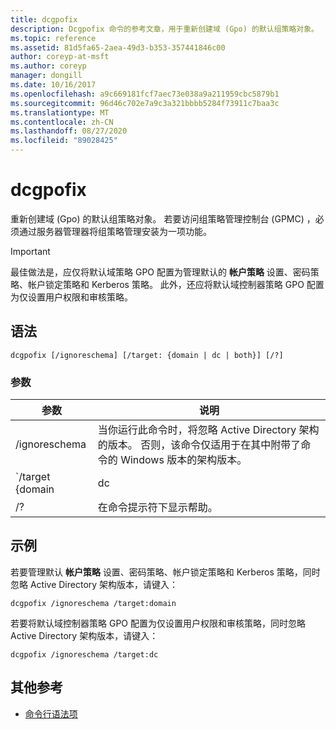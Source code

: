 ```yaml
---
title: dcgpofix
description: Dcgpofix 命令的参考文章，用于重新创建域 (Gpo) 的默认组策略对象。
ms.topic: reference
ms.assetid: 81d5fa65-2aea-49d3-b353-357441846c00
author: coreyp-at-msft
ms.author: coreyp
manager: dongill
ms.date: 10/16/2017
ms.openlocfilehash: a9c669181fcf7aec73e038a9a211959cbc5879b1
ms.sourcegitcommit: 96d46c702e7a9c3a321bbbb5284f73911c7baa3c
ms.translationtype: MT
ms.contentlocale: zh-CN
ms.lasthandoff: 08/27/2020
ms.locfileid: "89028425"
---
```

# <a name="dcgpofix"></a>dcgpofix

重新创建域 (Gpo) 的默认组策略对象。 若要访问组策略管理控制台 (GPMC) ，必须通过服务器管理器将组策略管理安装为一项功能。

>[!IMPORTANT]
> 最佳做法是，应仅将默认域策略 GPO 配置为管理默认的 **帐户策略** 设置、密码策略、帐户锁定策略和 Kerberos 策略。 此外，还应将默认域控制器策略 GPO 配置为仅设置用户权限和审核策略。

## <a name="syntax"></a>语法

```
dcgpofix [/ignoreschema] [/target: {domain | dc | both}] [/?]
```

### <a name="parameters"></a>参数

| 参数 | 说明 |
| --------- | ----------- |
| /ignoreschema | 当你运行此命令时，将忽略 Active Directory 架构的版本。 否则，该命令仅适用于在其中附带了命令的 Windows 版本的架构版本。 |
| `/target {domain | dc | both` | 指定是以默认域策略、默认域控制器策略还是这两种策略类型为目标。 |
| /? | 在命令提示符下显示帮助。 |

## <a name="examples"></a>示例

若要管理默认 **帐户策略** 设置、密码策略、帐户锁定策略和 Kerberos 策略，同时忽略 Active Directory 架构版本，请键入：

```
dcgpofix /ignoreschema /target:domain
```

若要将默认域控制器策略 GPO 配置为仅设置用户权限和审核策略，同时忽略 Active Directory 架构版本，请键入：

```
dcgpofix /ignoreschema /target:dc
```

## <a name="additional-references"></a>其他参考

- [命令行语法项](command-line-syntax-key.md)